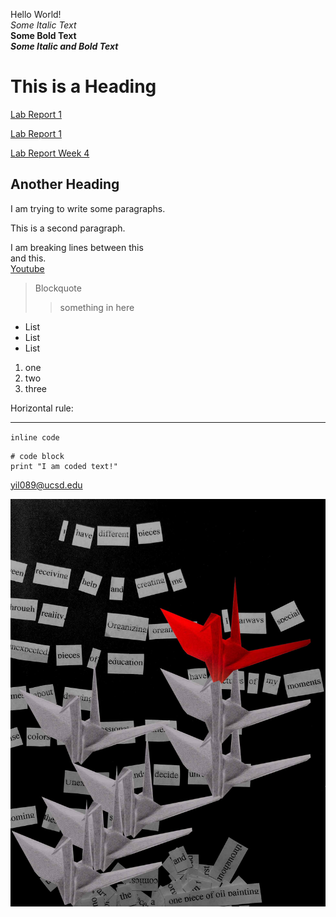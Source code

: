 Hello World!  
*Some Italic Text*  
**Some Bold Text**  
***Some Italic and Bold Text***

# This is a Heading

[Lab Report 1](lab-report-1-week-2.html)

[Lab Report 1](https://YLuo0216.github.io/cse15l-lab-reports/lab-report-1-week-2.html)

[Lab Report Week 4](lab-report-week-4.html)

## Another Heading

I am trying to write some paragraphs.

This is a second paragraph.

I am breaking lines between this  
and this.  
[Youtube](http://Youtube.com)
> Blockquote
> 
>> something in here
* List
* List
* List
1. one
2. two
3. three

Horizontal rule:

---

`inline code`
```
# code block
print "I am coded text!"
```
<yil089@ucsd.edu>

![image](image_making2_2.jpg)
